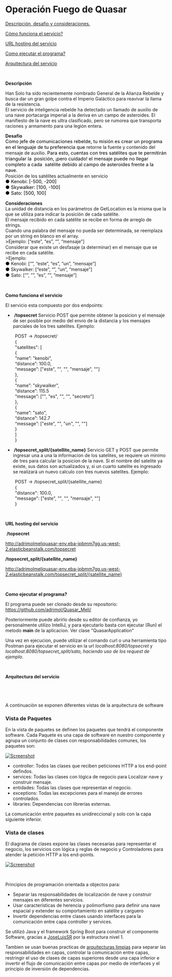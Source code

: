 <h1>Operaci&oacute;n Fuego de Quasar</h1>
<p><a href="quees">Descripci&oacute;n, desafio y consideraciones.</a></p>
<p><a href="#comofunciona">C&oacute;mo funciona el servicio?</a></p>
<p><a href="hosting">URL hosting del servicio</a></p>
<p><a href="ejecutar">Como ejecutar el programa?</a></p>
<p><a href="arquitectura">Arquitectura del servicio</a></p>
<p>&nbsp;</p>
<p id="quees"><strong>Descripci&oacute;n<br /></strong></p>
<p><span class="fontstyle0">Han Solo ha sido recientemente nombrado General de la Alianza Rebelde y busca dar un gran golpe contra el Imperio Gal&aacute;ctico para reavivar la llama de la resistencia.<br />El servicio de inteligencia rebelde ha detectado un llamado de auxilio de una nave portacarga imperial a la deriva en un campo de asteroides. El manifiesto de la nave es ultra clasificado, pero se rumorea que transporta raciones y armamento para una legi&oacute;n entera.</span></p>
<p><span class="fontstyle0"><strong>Desaf&iacute;o</strong><br /></span><span class="fontstyle0" style="color: #000000; font-size: 11pt;">Como jefe de comunicaciones rebelde, tu misi&oacute;n es crear un programa en el lenguaje de tu preferencia que </span><span class="fontstyle2">retorne la fuente y contenido del mensaje de auxilio</span><span class="fontstyle0" style="color: #000000; font-size: 11pt;">. Para esto, cuentas con tres sat&eacute;lites que te permitir&aacute;n triangular la&nbsp; posici&oacute;n, &iexcl;pero cuidado! el mensaje puede no llegar completo a cada&nbsp; sat&eacute;lite debido al campo de asteroides frente a la nave.<br /></span><span class="fontstyle2">Posici&oacute;n de los sat&eacute;lites actualmente en servicio<br /></span><span class="fontstyle0" style="color: #000000; font-size: 11pt;">● Kenobi: [-500, -200]<br />● Skywalker: [100, -100]<br />● Sato: [500, 100]</span></p>
<p><span class="fontstyle0"><strong>Consideraciones</strong><br />La unidad de distancia en los par&aacute;metros de </span><span class="fontstyle2">GetLocation </span><span class="fontstyle0">es la misma que la que se utiliza para indicar la posici&oacute;n de cada sat&eacute;lite.<br />El mensaje recibido en cada sat&eacute;lite se recibe en forma de arreglo de strings.<br />Cuando una palabra del mensaje no pueda ser determinada, se reemplaza por un string en blanco en el array.<br /><span class="fontstyle0" style="color: #000000; font-size: 11pt;">&gt;</span>Ejemplo: </span><span class="fontstyle2">[&ldquo;este&rdquo;, &ldquo;es&rdquo;, &ldquo;&rdquo;, &ldquo;mensaje&rdquo;]<br /></span><span class="fontstyle0">Considerar que existe un desfasaje (a determinar) en el mensaje que se recibe en cada sat&eacute;lite.<br />&gt;Ejemplo:<br /><span class="fontstyle0" style="color: #000000; font-size: 11pt;">● </span>Kenobi: </span><span class="fontstyle2">[&ldquo;&rdquo;, &ldquo;este&rdquo;, &ldquo;es&rdquo;, &ldquo;un&rdquo;, &ldquo;mensaje&rdquo;]<br /></span><span class="fontstyle0"><span class="fontstyle0" style="color: #000000; font-size: 11pt;">●</span> Skywalker: </span><span class="fontstyle2">[&ldquo;este&rdquo;, &ldquo;&rdquo;, &ldquo;un&rdquo;, &ldquo;mensaje&rdquo;]<br /></span><span class="fontstyle0"><span class="fontstyle0" style="color: #000000; font-size: 11pt;">● </span>Sato: </span><span class="fontstyle2">[&ldquo;&rdquo;, &rdquo;&rdquo;, &rdquo;es&rdquo;, &rdquo;&rdquo;, &rdquo;mensaje&rdquo;]</span></p>
<p>&nbsp;</p>
<p id="comofunciona"><strong>Como funciona el servicio</strong></p>
<p>El servicio esta compuesto por dos endpoints:</p>
<ul>
<li>&nbsp;<strong>/topsecret</strong> Servicio POST que permite obtener la posicion y el mensaje de ser posible por medio del envio de la distancia y los mensajes parciales de los tres satelites. Ejemplo:</li>
</ul>
<p style="padding-left: 30px;"><span class="fontstyle0">POST </span><span class="fontstyle1" style="font-size: 11pt;">&rarr; </span><span class="fontstyle0">/topsecret/<br />{<br />"satellites": [<br />{<br />&ldquo;name&rdquo;: "kenobi",<br />&ldquo;distance&rdquo;: 100.0,<br />&ldquo;message&rdquo;: ["este", "", "", "mensaje", ""]<br />},<br />{<br />&ldquo;name&rdquo;: "skywalker",<br />&ldquo;distance&rdquo;: 115.5<br />&ldquo;message&rdquo;: ["", "es", "", "", "secreto"]<br />},<br />{<br />&ldquo;name&rdquo;: "sato",<br />&ldquo;distance&rdquo;: 142.7<br />&ldquo;message&rdquo;: ["este", "", "un", "", ""]<br />}<br />]<br />}</span></p>
<ul>
<li><strong>&nbsp;/topsecret_split/{satellite_name}</strong> Servicio GET y POST que permite ingresar una a una la informacion de los satelites, se requiere un minimo de tres para calcular la posicion de la nave. Si el nombre del satelite ya existe, sus datos son actualizados y, si un cuarto satelite es ingresado se realizar&aacute; un nuevo calculo con tres nuevos satelites. Ejemplo:</li>
</ul>
<p style="padding-left: 30px;"><span class="fontstyle0">POST </span><span class="fontstyle1" style="font-size: 11pt;">&rarr; </span><span class="fontstyle0">/topsecret_split/{satellite_name}<br />{<br />"distance": 100.0,<br />"message": ["este", "", "", "mensaje", ""]<br />}</span></p>
<p>&nbsp;</p>
<p id="hosting"><strong>URL hosting del servicio</strong></p>
<p>&nbsp;<strong>/topsecret</strong></p>
<p><a href="http://adrimolmeliquasar-env.eba-jpbmm7gg.us-west-2.elasticbeanstalk.com/topsecret ">http://adrimolmeliquasar-env.eba-jpbmm7gg.us-west-2.elasticbeanstalk.com/topsecret </a></p>
<p><strong>/topsecret_split/{satellite_name}</strong></p>
<p><a href="http://adrimolmeliquasar-env.eba-jpbmm7gg.us-west-2.elasticbeanstalk.com/topsecret_split/{satellite_name}">http://adrimolmeliquasar-env.eba-jpbmm7gg.us-west-2.elasticbeanstalk.com/topsecret_split/{satellite_name}</a></p>
<p>&nbsp;</p>
<p id="ejecutar"><strong>Como ejecutar el programa?</strong></p>
<p>El programa puede ser clonado desde su repositorio: <a href="https://github.com/adrimol/Quasar_Meli/">https://github.com/adrimol/Quasar_Meli/</a></p>
<p>Posteriormente puede abrirlo desde su editor de confianza, yo personalmente utilizo IntelliJ, y para ejecutarlo basta con ejecutar (Run) el metodo <strong>main</strong> de la aplicacion. Ver clase "QuasarApplication"</p>

<p id="hosting">Una vez en ejecucion, puede utilizar el comando curl o una herramienta tipo Postman para ejecutar el servicio en la url <em>localhost:8080/topsecret</em> y <em>localhost:8080/topsecret_split/sato, haciendo uso de los request de ejemplo.<br /></em></p>
<p>&nbsp;</p>
<p id="arquitectura"><strong>Arquitectura del servicio</strong></p>
<h2>&nbsp;</h2>
<p>A continuaci&ograve;n se exponen diferentes vistas de la arquitectura de software</p>
<h3>Vista de Paquetes</h3>
<p>En la vista de paquetes se definen los paquetes que tendr&aacute; el componente software. Cada Paquete es una capa de software en nuestro componente y agrupa un conjunto de clases con responsabilidades comunes, los paquetes son:</p>
<p><a href="https://github.com/JoseLuisSR/quasar/blob/master/doc/img/architecture-PackageView.png?raw=true" target="_blank" rel="noopener noreferrer"><img src="https://github.com/JoseLuisSR/quasar/raw/master/doc/img/architecture-PackageView.png?raw=true" alt="Screenshot" /></a></p>
<ul>
<li>controller: Todos las clases que reciben peticiones HTTP a los end-point defindos.</li>
<li>services: Todas las clases con l&oacute;gica de negocio para Localizar nave y construir mensaje.</li>
<li>entidades: Todas las clases que representan el negocio.</li>
<li>exceptions: Todas las excepciones para el manejo de errores controlados.</li>
<li>libraries: Dependencias con librer&iacute;as externas.</li>
</ul>
<p>La comunicaci&oacute;n entre paquetes es unidireccional y solo con la capa siguiente inferior.</p>
<h3>Vista de clases</h3>
<p>El diagrama de clases expone las clases necesarias para representar el negocio, los servicios con l&oacute;gica y reglas de negocio y Controladores para atender la petici&oacute;n HTTP a los end-points.</p>
<p><a href="https://github.com/JoseLuisSR/quasar/blob/master/doc/img/architecture-ClassView.png?raw=true" target="_blank" rel="noopener noreferrer"><img src="https://github.com/JoseLuisSR/quasar/raw/master/doc/img/architecture-ClassView.png?raw=true" alt="Screenshot" /></a></p>
<p>&nbsp;</p>
<p>Principios de programaci&oacute;n orientada a objectos para:</p>
<ul>
<li>Separar las responsabilidades de localizaci&oacute;n de nave y construir mensajes en diferentes servicios.</li>
<li>Usar caracter&iacute;sticas de herencia y polimorfismo para definir una nave espacial y extender su comportamiento en sat&eacute;lite y carguero</li>
<li>Invertir dependencias entre clases usando interfaces para la comunicaci&oacute;n entre capa controller y services.</li>
</ul>
<p>Se utiliz&oacute; Java y el framework Spring Boot para construir el componente Software, gracias a <a href="https://github.com/JoseLuisSR/quasar/commits?author=JoseLuisSR">JoseLuisSR</a> por la estructura nivel 1.</p>
<p>Tambien se usan buenas practicas de&nbsp;<a href="https://blog.cleancoder.com/uncle-bob/2012/08/13/the-clean-architecture.html" rel="nofollow">arquitecturas limpias</a>&nbsp;para separar las responsabilidades en capas, controlar la comunicaci&oacute;n entre capas, restringir el uso de clases de capas superiores desde una capa inferior e invertir el flujo de comunicaci&oacute;n entre capas por medio de interfaces y el principio de inversi&oacute;n de dependencias.</p>
<p>&nbsp;</p>
<p>&nbsp;</p>

